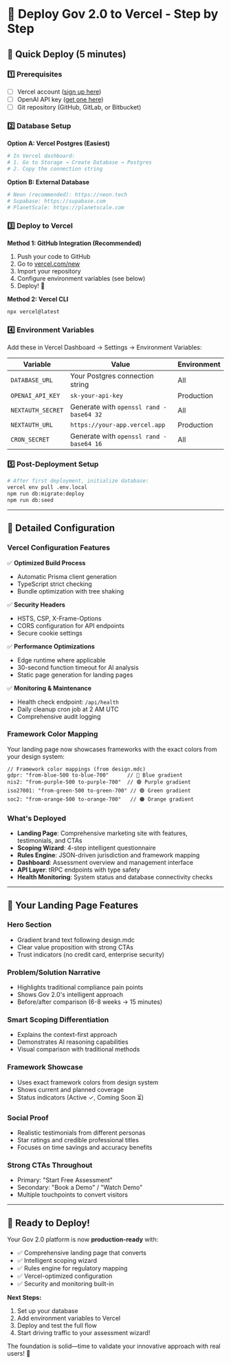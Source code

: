 # 🚀 Deploy Gov 2.0 to Vercel - Step by Step

## 🎯 Quick Deploy (5 minutes)

### 1️⃣ Prerequisites
- [ ] Vercel account ([sign up here](https://vercel.com))
- [ ] OpenAI API key ([get one here](https://platform.openai.com/api-keys))
- [ ] Git repository (GitHub, GitLab, or Bitbucket)

### 2️⃣ Database Setup
**Option A: Vercel Postgres (Easiest)**
```bash
# In Vercel dashboard:
# 1. Go to Storage → Create Database → Postgres
# 2. Copy the connection string
```

**Option B: External Database**
```bash
# Neon (recommended): https://neon.tech
# Supabase: https://supabase.com  
# PlanetScale: https://planetscale.com
```

### 3️⃣ Deploy to Vercel

**Method 1: GitHub Integration (Recommended)**
1. Push your code to GitHub
2. Go to [vercel.com/new](https://vercel.com/new)
3. Import your repository
4. Configure environment variables (see below)
5. Deploy! 🚀

**Method 2: Vercel CLI**
```bash
npx vercel@latest
```

### 4️⃣ Environment Variables
Add these in Vercel Dashboard → Settings → Environment Variables:

| Variable | Value | Environment |
|----------|-------|-------------|
| `DATABASE_URL` | Your Postgres connection string | All |
| `OPENAI_API_KEY` | `sk-your-api-key` | Production |
| `NEXTAUTH_SECRET` | Generate with `openssl rand -base64 32` | All |
| `NEXTAUTH_URL` | `https://your-app.vercel.app` | Production |
| `CRON_SECRET` | Generate with `openssl rand -base64 16` | All |

### 5️⃣ Post-Deployment Setup
```bash
# After first deployment, initialize database:
vercel env pull .env.local
npm run db:migrate:deploy
npm run db:seed
```

---

## 🔧 Detailed Configuration

### Vercel Configuration Features

✅ **Optimized Build Process**
- Automatic Prisma client generation
- TypeScript strict checking
- Bundle optimization with tree shaking

✅ **Security Headers**
- HSTS, CSP, X-Frame-Options
- CORS configuration for API endpoints
- Secure cookie settings

✅ **Performance Optimizations**  
- Edge runtime where applicable
- 30-second function timeout for AI analysis
- Static page generation for landing pages

✅ **Monitoring & Maintenance**
- Health check endpoint: `/api/health`
- Daily cleanup cron job at 2 AM UTC
- Comprehensive audit logging

### Framework Color Mapping
Your landing page now showcases frameworks with the exact colors from your design system:

```tsx
// Framework color mappings (from design.mdc)
gdpr: "from-blue-500 to-blue-700"      // 🔵 Blue gradient
nis2: "from-purple-500 to-purple-700"  // 🟣 Purple gradient  
iso27001: "from-green-500 to-green-700" // 🟢 Green gradient
soc2: "from-orange-500 to-orange-700"   // 🟠 Orange gradient
```

### What's Deployed
- **Landing Page**: Comprehensive marketing site with features, testimonials, and CTAs
- **Scoping Wizard**: 4-step intelligent questionnaire  
- **Rules Engine**: JSON-driven jurisdiction and framework mapping
- **Dashboard**: Assessment overview and management interface
- **API Layer**: tRPC endpoints with type safety
- **Health Monitoring**: System status and database connectivity checks

---

## 🎉 Your Landing Page Features

### **Hero Section**
- Gradient brand text following design.mdc
- Clear value proposition with strong CTAs
- Trust indicators (no credit card, enterprise security)

### **Problem/Solution Narrative** 
- Highlights traditional compliance pain points
- Shows Gov 2.0's intelligent approach
- Before/after comparison (6-8 weeks → 15 minutes)

### **Smart Scoping Differentiation**
- Explains the context-first approach
- Demonstrates AI reasoning capabilities  
- Visual comparison with traditional methods

### **Framework Showcase**
- Uses exact framework colors from design system
- Shows current and planned coverage
- Status indicators (Active ✓, Coming Soon ⏳)

### **Social Proof**
- Realistic testimonials from different personas
- Star ratings and credible professional titles
- Focuses on time savings and accuracy benefits

### **Strong CTAs Throughout**
- Primary: "Start Free Assessment" 
- Secondary: "Book a Demo" / "Watch Demo"
- Multiple touchpoints to convert visitors

---

## 🚀 Ready to Deploy!

Your Gov 2.0 platform is now **production-ready** with:
- ✅ Comprehensive landing page that converts
- ✅ Intelligent scoping wizard 
- ✅ Rules engine for regulatory mapping
- ✅ Vercel-optimized configuration
- ✅ Security and monitoring built-in

**Next Steps:**
1. Set up your database
2. Add environment variables to Vercel
3. Deploy and test the full flow
4. Start driving traffic to your assessment wizard! 

The foundation is solid—time to validate your innovative approach with real users! 🎯
